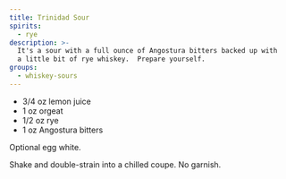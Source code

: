 ```yaml
---
title: Trinidad Sour
spirits:
  - rye
description: >-
  It's a sour with a full ounce of Angostura bitters backed up with 
  a little bit of rye whiskey.  Prepare yourself.
groups:
  - whiskey-sours
---
```


- 3/4 oz lemon juice
- 1 oz orgeat
- 1/2 oz rye
- 1 oz Angostura bitters

Optional egg white.

Shake and double-strain into a chilled coupe.  No garnish.
